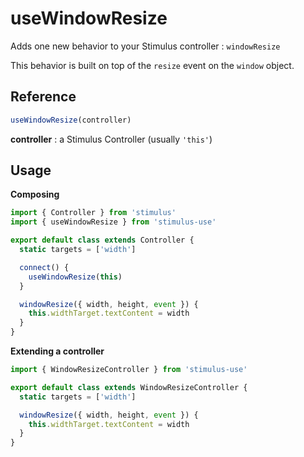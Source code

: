 # useWindowResize

Adds one new behavior to your Stimulus controller : `windowResize`

This behavior is built on top of the `resize` event on the `window` object.

## Reference

```javascript
useWindowResize(controller)
```

**controller** : a Stimulus Controller (usually `'this'`)

## Usage

**Composing**

```js
import { Controller } from 'stimulus'
import { useWindowResize } from 'stimulus-use'

export default class extends Controller {
  static targets = ['width']

  connect() {
    useWindowResize(this)
  }

  windowResize({ width, height, event }) {
    this.widthTarget.textContent = width
  }
}

```

**Extending a controller**

```js
import { WindowResizeController } from 'stimulus-use'

export default class extends WindowResizeController {
  static targets = ['width']

  windowResize({ width, height, event }) {
    this.widthTarget.textContent = width
  }
}
```
